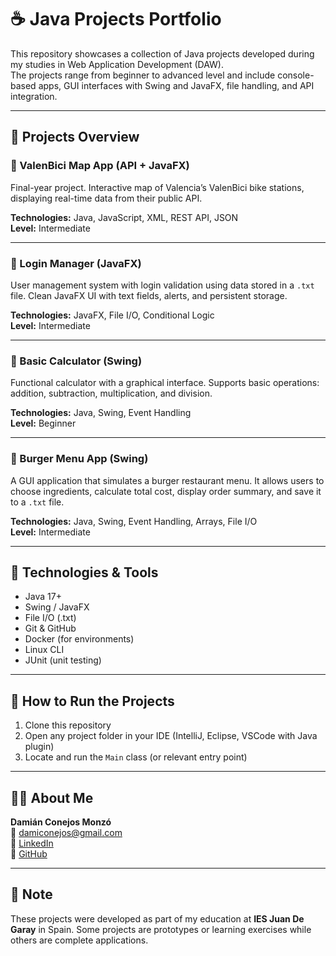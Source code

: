 # ☕ Java Projects Portfolio

This repository showcases a collection of Java projects developed during my studies in Web Application Development (DAW).  
The projects range from beginner to advanced level and include console-based apps, GUI interfaces with Swing and JavaFX, file handling, and API integration.

---

## 📁 Projects Overview

### 🔹 ValenBici Map App (API + JavaFX)
Final-year project. Interactive map of Valencia’s ValenBici bike stations, displaying real-time data from their public API.

**Technologies:** Java, JavaScript, XML, REST API, JSON  
**Level:** Intermediate

---

### 🔹 Login Manager (JavaFX)
User management system with login validation using data stored in a `.txt` file. Clean JavaFX UI with text fields, alerts, and persistent storage.

**Technologies:** JavaFX, File I/O, Conditional Logic  
**Level:** Intermediate

---

### 🔹 Basic Calculator (Swing)
Functional calculator with a graphical interface. Supports basic operations: addition, subtraction, multiplication, and division.

**Technologies:** Java, Swing, Event Handling  
**Level:** Beginner

---

### 🔹 Burger Menu App (Swing)
A GUI application that simulates a burger restaurant menu. It allows users to choose ingredients, calculate total cost, display order summary, and save it to a `.txt` file.

**Technologies:** Java, Swing, Event Handling, Arrays, File I/O  
**Level:** Intermediate

---

## 🧰 Technologies & Tools

- Java 17+
- Swing / JavaFX
- File I/O (.txt)
- Git & GitHub
- Docker (for environments)
- Linux CLI
- JUnit (unit testing)

---

## 🚀 How to Run the Projects

1. Clone this repository
2. Open any project folder in your IDE (IntelliJ, Eclipse, VSCode with Java plugin)
3. Locate and run the `Main` class (or relevant entry point)

---

## 👨‍💻 About Me

**Damián Conejos Monzó**  
📧 damiconejos@gmail.com  
💼 [LinkedIn](https://www.linkedin.com/in/dami%C3%A1n-conejos-monzo-426250238/)  
📁 [GitHub](https://github.com/DamCone)

---

## 📌 Note

These projects were developed as part of my education at **IES Juan De Garay** in Spain. Some projects are prototypes or learning exercises while others are complete applications.
